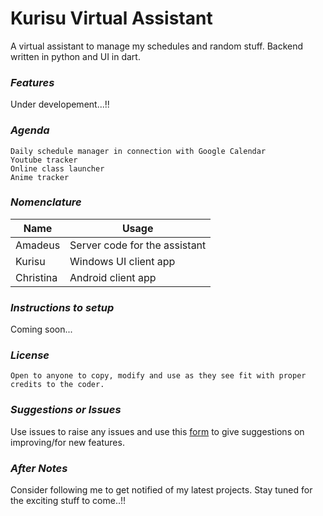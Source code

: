 # Kurisu Virtual Assistant
A virtual assistant to manage my schedules and random stuff. Backend written in python and UI in dart.


### _Features_
Under developement...!!



### _Agenda_ 

```
Daily schedule manager in connection with Google Calendar
Youtube tracker
Online class launcher
Anime tracker
```

### _Nomenclature_

| Name | Usage |
| ------ | ------ |
| Amadeus | Server code for the assistant |
| Kurisu | Windows UI client app |
| Christina | Android client app |

### _Instructions to setup_
Coming soon...

### _License_

```
Open to anyone to copy, modify and use as they see fit with proper credits to the coder.
```

### _Suggestions or Issues_

Use issues to raise any issues and use this [form](https://forms.gle/W6igzbXRw9yV7onc6 "Google Form") to give suggestions on improving/for new features.

### _After Notes_

Consider following me to get notified of my latest projects. Stay tuned for the exciting stuff to come..!!

